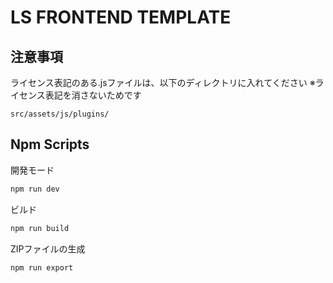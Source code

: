 # LS FRONTEND TEMPLATE

## 注意事項

ライセンス表記のある.jsファイルは、以下のディレクトリに入れてください
※ライセンス表記を消さないためです

```
src/assets/js/plugins/
```

## Npm Scripts

開発モード

```sh
npm run dev
```

ビルド

```sh
npm run build
```

ZIPファイルの生成

```sh
npm run export
```